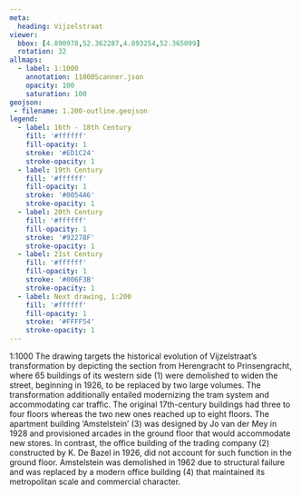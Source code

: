 ```yaml
---
meta:
  heading: Vijzelstraat
viewer:
  bbox: [4.890978,52.362287,4.893254,52.365099]
  rotation: 32
allmaps:
  - label: 1:1000
    annotation: 11000Scanner.json
    opacity: 100
    saturation: 100
geojson:
 - filename: 1.200-outline.geojson
legend:
  - label: 16th - 18th Century
    fill: '#ffffff'
    fill-opacity: 1
    stroke: '#ED1C24'
    stroke-opacity: 1
  - label: 19th Century
    fill: '#ffffff'
    fill-opacity: 1
    stroke: '#0054A6'
    stroke-opacity: 1
  - label: 20th Century
    fill: '#ffffff'
    fill-opacity: 1
    stroke: '#92278F'
    stroke-opacity: 1
  - label: 21st Century
    fill: '#ffffff'
    fill-opacity: 1
    stroke: '#006F3B'
    stroke-opacity: 1
  - label: Next drawing, 1:200
    fill: '#ffffff'
    fill-opacity: 1
    stroke: '#FFFF54'
    stroke-opacity: 1
---
```

1:1000
The drawing targets the historical evolution of Vijzelstraat’s transformation by depicting the section  from Herengracht to Prinsengracht, where 65 buildings of its western side (1) were demolished to widen the street, beginning in 1926, to be replaced by two large volumes. The transformation additionally entailed modernizing the tram system and accommodating car traffic. The original 17th-century buildings had three to four floors whereas the two new ones reached up to eight floors. The apartment building ‘Amstelstein’ (3) was designed by Jo van der Mey  in 1928 and provisioned arcades in the ground floor that would accommodate new stores. In contrast, the office building of the trading company (2) constructed by K. De Bazel in 1926, did not account for such function in the ground floor.  Amstelstein was demolished in 1962 due to structural failure and was replaced by a modern office building (4) that maintained its metropolitan scale and commercial character.